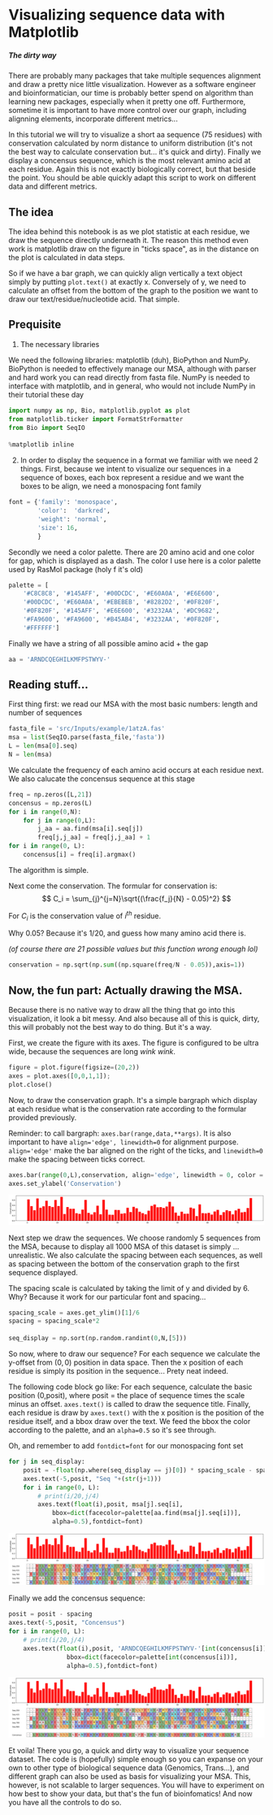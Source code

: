 # Visualizing sequence data with Matplotlib

##### *The dirty way*

There are probably many packages that take multiple sequences alignment and draw a pretty nice little visualization. However as a software engineer and bioinformatician, our time is probably better spend on algorithm than learning new packages, especially when it pretty one off. Furthermore, sometime it is important to have more control over our graph, including alignning elements, incorporate different metrics...

In this tutorial we will try to visualize a short aa sequence (75 residues) with conservation calculated by norm distance to uniform distribution (it's not the best way to calculate conservation but... it's quick and dirty). Finally we display a concensus sequence, which is the most relevant amino acid at each residue. Again this is not exactly biologically correct, but that beside the point. You should be able quickly adapt this script to work on different data and different metrics.

## The idea

The idea behind this notebook is as we plot statistic at each residue, we draw the sequence directly underneath it. The reason this method even work is matplotlib draw on the figure in "ticks space", as in the distance on the plot is calculated in data steps.

So if we have a bar graph, we can quickly align vertically a text object simply by putting ````plot.text()```` at exactly x. Conversely of y, we need to calculate an offset from the bottom of the graph to the position we want to draw our text/residue/nucleotide acid. That simple.

## Prequisite
1. The necessary libraries
   
We need the following libraries: matplotlib (duh), BioPython and NumPy. BioPython is needed to effectively manage our MSA, although with parser and hard work you can read directly from fasta file. NumPy is needed to interface with matplotlib, and in general, who would not include NumPy in their tutorial these day


```python
import numpy as np, Bio, matplotlib.pyplot as plot
from matplotlib.ticker import FormatStrFormatter
from Bio import SeqIO

%matplotlib inline
```

2. In order to display the sequence in a format we familiar with we need 2 things. First, because we intent to visualize our sequences in a sequence of boxes, each box represent a residue and we want the boxes to be align, we need a monospacing font family


```python
font = {'family': 'monospace',
        'color':  'darkred',
        'weight': 'normal',
        'size': 16,
        }
```

Secondly we need a color palette. There are 20 amino acid and one color for gap, which is displayed as a dash. The color I use here is a color palette used by RasMol package (holy f it's old)


```python
palette = [
    '#C8C8C8', '#145AFF', '#00DCDC', '#E60A0A', '#E6E600',
    '#00DCDC', '#E60A0A', '#EBEBEB', '#8282D2', '#0F820F', 
    '#0F820F', '#145AFF', '#E6E600', '#3232AA', '#DC9682', 
    '#FA9600', '#FA9600', '#B45AB4', '#3232AA', '#0F820F', 
    '#FFFFFF']
```

Finally we have a string of all possible amino acid + the gap


```python
aa = 'ARNDCQEGHILKMFPSTWYV-'
```

## Reading stuff...

First thing first: we read our MSA with the most basic numbers: length and number of sequences


```python
fasta_file = 'src/Inputs/example/1atzA.fas'
msa = list(SeqIO.parse(fasta_file,'fasta'))
L = len(msa[0].seq)
N = len(msa)
```

We calculate the frequency of each amino acid occurs at each residue next. We also calucate the concensus sequence at this stage


```python
freq = np.zeros([L,21])
concensus = np.zeros(L)
for i in range(0,N):
    for j in range(0,L):
        j_aa = aa.find(msa[i].seq[j])
        freq[j,j_aa] = freq[j,j_aa] + 1
for i in range(0, L):
    concensus[i] = freq[i].argmax()
```

The algorithm is simple. 

Next come the conservation. The formular for conservation is:
$$
C_i = \sum_{j}^{j=N}\sqrt{(\frac{f_j}{N} - 0.05)^2}
$$

For $C_i$ is the conservation value of $i^{th}$ residue.

Why 0.05? Because it's 1/20, and guess how many amino acid there is.

*(of course there are 21 possible values but this function wrong enough lol)*


```python
conservation = np.sqrt(np.sum((np.square(freq/N - 0.05)),axis=1))
```

## Now, the fun part: Actually drawing the MSA.

Because there is no native way to draw all the thing that go into this visualization, it look a bit messy. And also because all of this is quick, dirty, this will probably not the best way to do thing. But it's a way.

<!-- *Notes: I put *````figure````* in places where I want to draw the figure **for demonstration purpose**. You may want to remove them when you recombine the code boxes in your notebook, otherwise it will draw multiple graph. On itself.* -->

First, we create  the figure with its axes. The figure is configured to be ultra wide, because the sequences are long *wink wink*.


```python
figure = plot.figure(figsize=(20,2))
axes = plot.axes([0,0,1,1]);
plot.close()
```

Now, to draw the conservation graph. It's a simple bargraph which display at each residue what is the conservation rate according to the formular provided previously.

Reminder: to call bargraph: ````axes.bar(range,data,**args)````. It is also important to have ````align='edge', linewidth=0```` for alignment purpose. ````align='edge'```` make the bar aligned on the right of the ticks, and ````linewidth=0```` make the spacing between ticks correct.


```python
axes.bar(range(0,L),conservation, align='edge', linewidth = 0, color = 'red')
axes.set_ylabel('Conservation')
```




    
![svg](Sequence%20visualization%20with%20matplotlib_files/Sequence%20visualization%20with%20matplotlib_21_0.svg)
    



Next step we draw the sequences. We choose randomly 5 sequences from the MSA, because to display all 1000 MSA of this dataset is simply ... unrealistic. We also calculate the spacing between each sequences, as well as spacing between the bottom of the conservation graph to the first sequence displayed.

The spacing scale is calculated by taking the limit of y and divided by 6. Why? Because it work for our particular font and spacing...


```python
spacing_scale = axes.get_ylim()[1]/6
spacing = spacing_scale*2

seq_display = np.sort(np.random.randint(0,N,[5]))
```

So now, where to draw our sequence? For each sequence we calculate the y-offset from $(0, 0)$ position in data space. Then the x position of each residue is simply its position in the sequence... Prety neat indeed.

The following code block go like: For each sequence, calculate the basic position (0,posit), where posit = the place of sequence times the scale minus an offset. ````axes.text()```` is called to draw the sequence title. Finally, each residue is draw by ````axes.text()```` with the x position is the position of the residue itself, and a bbox draw over the text. We feed the bbox the color according to the palette, and an ````alpha=0.5```` so it's see through.

Oh, and remember to add ````fontdict=font```` for our monospacing font set


```python
for j in seq_display:
    posit = -float(np.where(seq_display == j)[0]) * spacing_scale - spacing
    axes.text(-5,posit, "Seq "+(str(j+1)))
    for i in range(0, L):
        # print(i/20,j/4)
        axes.text(float(i),posit, msa[j].seq[i],
            bbox=dict(facecolor=palette[aa.find(msa[j].seq[i])], 
            alpha=0.5),fontdict=font)
```




    
![svg](Sequence%20visualization%20with%20matplotlib_files/Sequence%20visualization%20with%20matplotlib_25_0.svg)
    



Finally we add the concensus sequence:


```python
posit = posit - spacing
axes.text(-5,posit, "Concensus")
for i in range(0, L):
    # print(i/20,j/4)
    axes.text(float(i),posit, 'ARNDCQEGHILKMFPSTWYV-'[int(concensus[i])] ,
                bbox=dict(facecolor=palette[int(concensus[i])], 
                alpha=0.5),fontdict=font)
```




    
![svg](Sequence%20visualization%20with%20matplotlib_files/Sequence%20visualization%20with%20matplotlib_27_0.svg)
    



Et voila! There you go, a quick and dirty way to visualize your sequence dataset. The code is (hopefully) simple enough so you can expanse on your own to other type of biological sequence data (Genomics, Trans...), and different graph can also be used as basis for visualizing your MSA. This, however, is not scalable to larger sequences. You will have to experiment on how best to show your data, but that's the fun of bioinfomatics! And now you have all the controls to do so.


[^1]: The original notebook can be found here